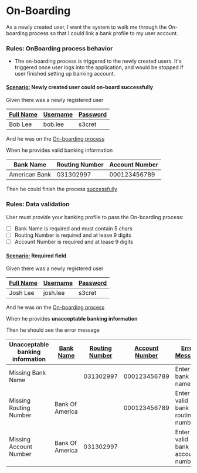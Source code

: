# On-Boarding

As a newly created user, I want the system to walk me through the On-boarding process so that
I could link a bank profile to my user account.

### Rules: OnBoarding process behavior
- The on-boarding process is triggered to the newly created users. 
  It's triggered once user logs into the application, and would be stopped if user finished setting up banking account.
   
#### [Scenario:](- "could on-board for new users") Newly created user could on-board successfully

Given there was a newly registered user

|[][data][Full Name][]| [Username][] | [Password][]|
|---|---|---|
|Bob Lee|bob.lee|s3cret|

[Full Name]: - "#fullName"
[Username]: - "#username"
[Password]: - "#password"
[data]: - "setUpOnBoardingData(#fullName, #username, #password)"

And he was on the [On-boarding process](- "triggerOnBoardingProcessForUser(#username, #password)")

<div>

<p concordion:execute="#process=processOnBoardingFlow(#bankName,#routingNumber,#accountNumber)">

When he provides valid banking information

|Bank Name|Routing Number|Account Number|
|---|---|---|
|<span concordion:set="#bankName">American Bank</span>|<span concordion:set="#routingNumber">031302997</span>|<span concordion:set="#accountNumber">000123456789</span>|

</p>

</div>


Then he could finish the process [successfully](- "c:assert-true=#process.result")

### Rules: Data validation
User must provide your banking profile to pass the On-boarding process:

- [ ] Bank Name is required and must contain 5 chars
- [ ] Routing Number is required and at lease 9 digits
- [ ] Account Number is required and at lease 9 digits

#### [Scenario:](- "required fields") Required field

Given there was a newly registered user

|[][data][Full Name][]| [Username][] | [Password][]|
|---|---|---|
|Josh Lee|josh.lee|s3cret|

[Full Name]: - "#fullName"
[Username]: - "#username"
[Password]: - "#password"
[data]: - "setUpOnBoardingData(#fullName, #username, #password)"

And he was on the [On-boarding process](- "triggerOnBoardingProcessForUser(#username, #password)")

When he provides __unacceptable banking information__

Then he should see the error message

|[][process]Unacceptable banking information|[Bank Name]|[Routing Number]|[Account Number]|[Error Message][match]|
|---|---|---|---|---|
|Missing Bank Name|<p/>|031302997|000123456789|Enter a bank name|
|Missing Routing Number|Bank Of America|<p/>|000123456789|Enter a valid bank routing number|
|Missing Account Number|Bank Of America|031302997|<p/>|Enter a valid bank account number|

[Bank Name]: - "#bankName"
[Routing Number]: - "#routingNumber"
[Account Number]: - "#accountNumber"
[process]: - "#process=processOnBoardingFlow(#bankName,#routingNumber,#accountNumber)"
[match]: - "?=#process.errorMsg[0]"
